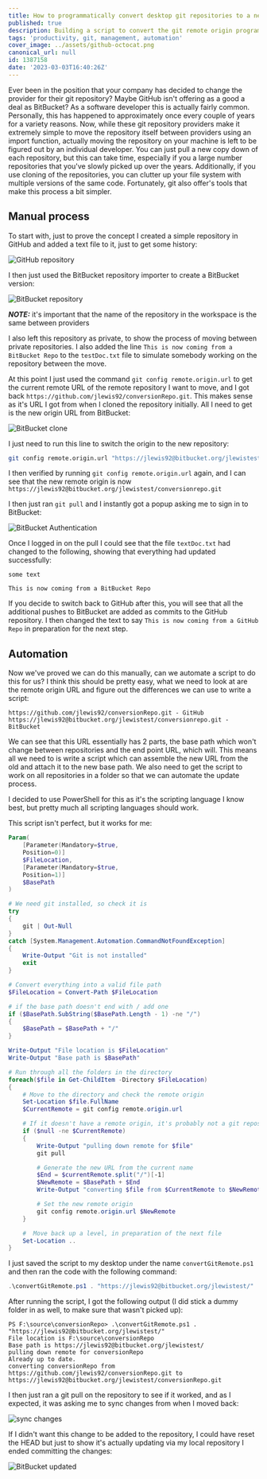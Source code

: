 ```yaml
---
title: How to programmatically convert desktop git repositories to a new remote repository
published: true
description: Building a script to convert the git remote origin programmatically
tags: 'productivity, git, management, automation'
cover_image: ../assets/github-octocat.png
canonical_url: null
id: 1387158
date: '2023-03-03T16:40:26Z'
---
```


Ever been in the position that your company has decided to change the provider for their git repository? Maybe GitHub isn't offering as a good a deal as BitBucket?  As a software developer this is actually fairly common.  Personally, this has happened to approximately once every couple of years for a variety reasons.  Now, while these git repository providers make it extremely simple to move the repository itself between providers using an import function, actually moving the repository on your machine is left to be figured out by an individual developer.  You can just pull a new copy down of each repository, but this can take time, especially if you a large number repositories that you've slowly picked up over the years.  Additionally, if you use cloning of the repositories, you can clutter up your file system with multiple versions of the same code. Fortunately, git also offer's tools that make this process a bit simpler.

## Manual process

To start with, just to prove the concept I created a simple repository in GitHub and added a text file to it, just to get some history:

![GitHub repository](../assets/dev/gitRepoConversion/gitHubRepo.png)

I then just used the BitBucket repository importer to create a BitBucket version:

![BitBucket repository](../assets/dev/gitRepoConversion/bitBucketRepo.png)

__*NOTE:*__ it's important that the name of the repository in the workspace is the same between providers

I also left this repository as private, to show the process of moving between private repositories. I also added the line `This is now coming from a BitBucket Repo` to the `testDoc.txt` file to simulate somebody working on the repository between the move.

At this point I just used the command `git config remote.origin.url` to get the current remote URL of the remote repository I want to move, and I got back `https://github.com/jlewis92/conversionRepo.git`.  This makes sense as it's URL I got from when I cloned the repository initially.  All I need to get is the new origin URL from BitBucket:

![BitBucket clone](../assets/dev/gitRepoConversion/bitBucketClone.png)

I just need to run this line to switch the origin to the new repository:

```bash
git config remote.origin.url "https://jlewis92@bitbucket.org/jlewistest/conversionrepo.git"
```

I then verified by running `git config remote.origin.url` again, and I can see that the new remote origin is now `https://jlewis92@bitbucket.org/jlewistest/conversionrepo.git`

I then just ran `git pull` and I instantly got a popup asking me to sign in to BitBucket:

![BitBucket Authentication](../assets/dev/gitRepoConversion/BitBucketAuth.png)

Once I logged in on the pull I could see that the file `textDoc.txt` had changed to the following, showing that everything had updated successfully:

```text
some text

This is now coming from a BitBucket Repo
```

If you decide to switch back to GitHub after this, you will see that all the additional pushes to BitBucket are added as commits to the GitHub repository.  I then changed the text to say `This is now coming from a GitHub Repo` in preparation for the next step.

## Automation

Now we've proved we can do this manually, can we automate a script to do this for us?  I think this should be pretty easy, what we need to look at are the remote origin URL and figure out the differences we can use to write a script:

```text
https://github.com/jlewis92/conversionRepo.git - GitHub
https://jlewis92@bitbucket.org/jlewistest/conversionrepo.git - BitBucket
```

We can see that this URL essentially has 2 parts, the base path which won't change between repositories and the end point URL, which will.  This means all we need to is write a script which can assemble the new URL from the old and attach it to the new base path.  We also  need to get the script to work on all repositories in a folder so that we can automate the update process.

I decided to use PowerShell for this as it's the scripting language I know best, but pretty much all scripting languages should work.

This script isn't perfect, but it works for me:

```powershell
Param(
    [Parameter(Mandatory=$true,
    Position=0)]
    $FileLocation,
    [Parameter(Mandatory=$true,
    Position=1)]
    $BasePath
)

# We need git installed, so check it is
try
{
    git | Out-Null
}
catch [System.Management.Automation.CommandNotFoundException]
{
    Write-Output "Git is not installed"
    exit
}

# Convert everything into a valid file path
$FileLocation = Convert-Path $FileLocation

# if the base path doesn't end with / add one
if ($BasePath.SubString($BasePath.Length - 1) -ne "/")
{
    $BasePath = $BasePath + "/"
}

Write-Output "File location is $FileLocation"
Write-Output "Base path is $BasePath"

# Run through all the folders in the directory
foreach($file in Get-ChildItem -Directory $FileLocation)
{
    # Move to the directory and check the remote origin
    Set-Location $file.FullName
    $CurrentRemote = git config remote.origin.url

    # If it doesn't have a remote origin, it's probably not a git repository
    if ($null -ne $CurrentRemote)
    {
        Write-Output "pulling down remote for $file"
        git pull

        # Generate the new URL from the current name
        $End = $currentRemote.split("/")[-1]
        $NewRemote = $BasePath + $End
        Write-Output "converting $file from $CurrentRemote to $NewRemote"

        # Set the new remote origin
        git config remote.origin.url $NewRemote
    }

    #  Move back up a level, in preparation of the next file
    Set-Location ..
}
```

I just saved the script to my desktop under the name `convertGitRemote.ps1` and then ran the code with the following command:

```powershell
.\convertGitRemote.ps1 . "https://jlewis92@bitbucket.org/jlewistest/"
```

After running the script, I got the following output (I did stick a dummy folder in as well, to make sure that wasn't picked up):

```text
PS F:\source\conversionRepo> .\convertGitRemote.ps1 . "https://jlewis92@bitbucket.org/jlewistest/"
File location is F:\source\conversionRepo
Base path is https://jlewis92@bitbucket.org/jlewistest/
pulling down remote for conversionRepo
Already up to date.
converting conversionRepo from https://github.com/jlewis92/conversionRepo.git to https://jlewis92@bitbucket.org/jlewistest/conversionRepo.git
```

I then just ran a git pull on the repository to see if it worked, and as I expected, it was asking me to sync changes from when I moved back:

![sync changes](../assets/dev/gitRepoConversion/syncChanges.png)

If I didn't want this change to be added to the repository, I could have reset the HEAD but just to show it's actually updating via my local repository I ended committing the changes:

![BitBucket updated](../assets/dev/gitRepoConversion/BitBucketUpdated.png)
